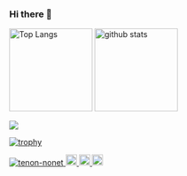 ### Hi there 👋

<p align="left">
  <img alt="Top Langs" height="150px" src="https://github-readme-stats.vercel.app/api/top-langs/?username=tenon-nonet&layout=compact&show_icons=true&theme=onedark" />
  <img alt="github stats" height="150px" src="https://github-readme-stats.vercel.app/api?username=tenon-nonet&theme=onedark&show_icons=ture" />

 ![](http://github-profile-summary-cards.vercel.app/api/cards/profile-details?username=tenon-nonet&theme=aura_dark)

[![trophy](https://github-profile-trophy.vercel.app/?username=tenon-nonet&theme=onedark)](https://github.com/ryo-ma/github-profile-trophy)
    
</p>

<p align="left">
  <a href="https://github.com/tenon-nonet/tenon-nonet/">
    <img src="https://komarev.com/ghpvc/?username=tenon-nonet" alt="tenon-nonet" />
  </a>
  <a href="http://twitter.com/nonono0130">
    <img height="20" src="https://img.shields.io/twitter/follow/tenon-nonet?label=Twitter&logo=twitter&style=flat" />
  </a>
  <a href="https://github.com/tenon-nonet">
    <img height="20" src="https://img.shields.io/github/followers/tenon-nonet?label=follow&logo=github&style=flat" />
  </a>
  <a href="https://stackoverflow.com/users/5720201/tenon-nonet">
    <img height="20" src="https://img.shields.io/stackexchange/stackoverflow/r/5720201?label=StackOverflow&logo=stack-overflow&style=flat" />
  </a>
</p>
